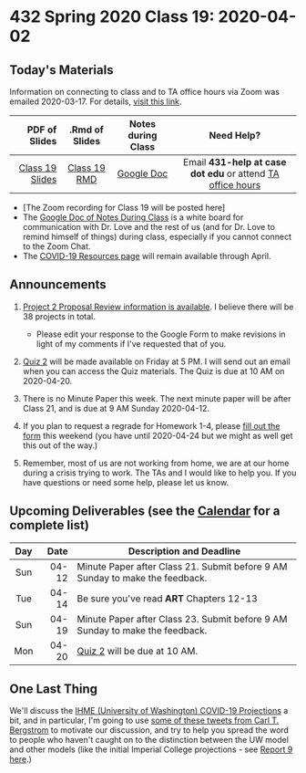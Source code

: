# 432 Spring 2020 Class 19: 2020-04-02

## Today's Materials

Information on connecting to class and to TA office hours via Zoom was emailed 2020-03-17. For details, [visit this link](https://github.com/THOMASELOVE/2020-432/blob/master/zoom.md). 

PDF of Slides | .Rmd of Slides | Notes during Class | Need Help? 
------------: | :------------------: | :---------------------------: | :------------------------:
[Class 19 Slides](https://github.com/THOMASELOVE/2020-432/blob/master/classes/class19/432_2020_slides19.pdf) | [Class 19 RMD](https://github.com/THOMASELOVE/2020-432/blob/master/classes/class19/432_2020_slides19.Rmd) | [Google Doc](https://docs.google.com/document/d/1VpnXK654mVLJKMnbxMyhvLSEaOwyZhO2itaMf1a3N4U/edit?usp=sharing) | Email **431-help at case dot edu** or attend [TA office hours](https://github.com/THOMASELOVE/2020-432/blob/master/calendar.md#ta-office-hours)

- [The Zoom recording for Class 19 will be posted here]
- The [Google Doc of Notes During Class](https://docs.google.com/document/d/1VpnXK654mVLJKMnbxMyhvLSEaOwyZhO2itaMf1a3N4U/edit?usp=sharing) is a white board for communication with Dr. Love and the rest of us (and for Dr. Love to remind himself of things) during class, especially if you cannot connect to the Zoom Chat.
- The [COVID-19 Resources page](https://github.com/THOMASELOVE/2020-432/blob/master/covid19resources.md) will remain available through April.

## Announcements

1. [Project 2 Proposal Review information is available](https://github.com/THOMASELOVE/2020-432/blob/master/projects/project2/proposals/review.md). I believe there will be 38 projects in total.
    - Please edit your response to the Google Form to make revisions in light of my comments if I've requested that of you.

2. [Quiz 2](https://github.com/THOMASELOVE/2020-432/tree/master/quizzes/quiz2) will be made available on Friday at 5 PM. I will send out an email when you can access the Quiz materials. The Quiz is due at 10 AM on 2020-04-20.

3. There is no Minute Paper this week. The next minute paper will be after Class 21, and is due at 9 AM Sunday 2020-04-12. 

4. If you plan to request a regrade for Homework 1-4, please [fill out the form](http://bit.ly/432-2020-homework-regrade-requests) this weekend (you have until 2020-04-24 but we might as well get this out of the way.)

5. Remember, most of us are not working from home, we are at our home during a crisis trying to work. The TAs and I would like to help you. If you have questions or need some help, please let us know.

## Upcoming Deliverables (see the [Calendar](https://github.com/THOMASELOVE/2020-432/blob/master/calendar.md) for a complete list)

Day | Date  | Description and Deadline
:--: | ----: | ----------------------------------------------------------------------------------------------
Sun | 04-12 | Minute Paper after Class 21. Submit before 9 AM Sunday to make the feedback.
Tue | 04-14 | Be sure you've read **ART** Chapters 12-13
Sun | 04-19 | Minute Paper after Class 23. Submit before 9 AM Sunday to make the feedback.
Mon | 04-20 | [Quiz 2](https://github.com/THOMASELOVE/2020-432/tree/master/quizzes/quiz2) will be due at 10 AM.

## One Last Thing

We'll discuss the [IHME (University of Washington) COVID-19 Projections](https://covid19.healthdata.org/projections) a bit, and in particular, I'm going to use [some of these tweets from Carl T. Bergstrom](https://twitter.com/CT_Bergstrom/status/1244815009303023616?s=20) to motivate our discussion, and try to help you spread the word to people who haven't caught on to the distinction between the UW model and other models (like the initial Imperial College projections - see [Report 9 here](https://www.imperial.ac.uk/mrc-global-infectious-disease-analysis/covid-19/).)
